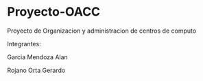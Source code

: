 # Proyecto-OACC

Proyecto de Organizacion y administracion de centros de computo

Integrantes: 

Garcia Mendoza Alan

Rojano Orta Gerardo
